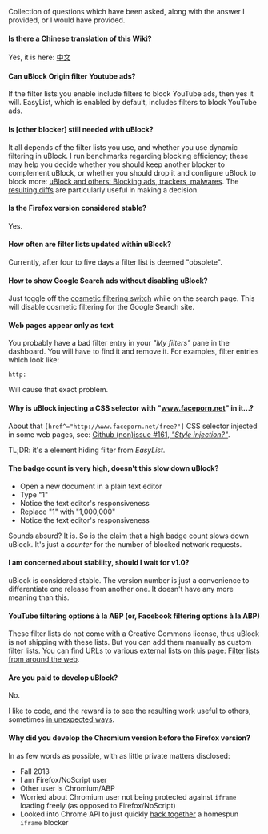 Collection of questions which have been asked, along with the answer I provided, or I would have provided.

#### Is there a Chinese translation of this Wiki?

Yes, it is here: [中文](https://github.com/fang5566/uBlock/wiki/FAQ)

#### Can uBlock Origin filter Youtube ads?

If the filter lists you enable include filters to block YouTube ads, then yes it will.  EasyList, which is enabled by default, includes filters to block YouTube ads.

#### Is [other blocker] still needed with uBlock?

It all depends of the filter lists you use, and whether you use dynamic filtering in uBlock. I run benchmarks regarding blocking efficiency; these may help you decide whether you should keep another blocker to complement uBlock, or whether you should drop it and configure uBlock to block more: [uBlock and others: Blocking ads, trackers, malwares](https://github.com/gorhill/uBlock/wiki/uBlock-and-others:-Blocking-ads,-trackers,-malwares). The [resulting diffs](https://github.com/gorhill/uBlock/wiki/uBlock-and-others:-Blocking-ads,-trackers,-malwares#data-diffs) are particularly useful in making a decision.

#### Is the Firefox version considered stable?

Yes.

#### How often are filter lists updated within uBlock?

Currently, after four to five days a filter list is deemed "obsolete".

#### How to show Google Search ads without disabling uBlock?

Just toggle off the [cosmetic filtering switch](https://github.com/gorhill/uBlock/wiki/Quick-guide:-popup-user-interface#no-cosmetic-filtering) while on the search page. This will disable cosmetic filtering for the Google Search site.

#### Web pages appear only as text

You probably have a bad filter entry in your _"My filters"_ pane in the dashboard. You will have to find it and remove it. For examples, filter entries which look like:

    http:

Will cause that exact problem.

#### Why is uBlock injecting a CSS selector with "www.faceporn.net" in it...?

About that `[href^="http://www.faceporn.net/free?"]` CSS selector injected in some web pages, see: [Github (non)issue #161, _"Style injection?"_](https://github.com/chrisaljoudi/uBlock/issues/161).

TL;DR: it's a element hiding filter from _EasyList_.

#### The badge count is very high, doesn't this slow down uBlock?

- Open a new document in a plain text editor
- Type "1"
- Notice the text editor's responsiveness
- Replace "1" with "1,000,000"
- Notice the text editor's responsiveness

Sounds absurd?  It is.  So is the claim that a high badge count slows down uBlock.  It's just a _counter_ for the number of blocked network requests.

#### I am concerned about stability, should I wait for v1.0?

uBlock is considered stable.  The version number is just a convenience to differentiate one release from another one.  It doesn't have any more meaning than this.

#### YouTube filtering options à la ABP (or, Facebook filtering options à la ABP)

These filter lists do not come with a Creative Commons license, thus uBlock is not shipping with these lists. But you can add them manually as custom filter lists. You can find URLs to various external lists on this page: [Filter lists from around the web](https://github.com/gorhill/uBlock/wiki/Filter-lists-from-around-the-web).

#### Are you paid to develop uBlock?

No.

I like to code, and the reward is to see the resulting work useful to others, sometimes [in unexpected ways](https://www.youtube.com/watch?v=90NsjKvz9Ns).

#### Why did you develop the Chromium version before the Firefox version?

In as few words as possible, with as little private matters disclosed:

- Fall 2013
- I am Firefox/NoScript user
- Other user is Chromium/ABP
- Worried about Chromium user not being protected against `iframe` loading freely (as opposed to Firefox/NoScript)
- Looked into Chrome API to just quickly [hack together](https://news.ycombinator.com/item?id=6871331) a homespun `iframe` blocker
